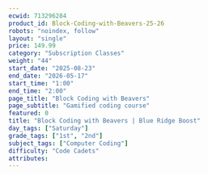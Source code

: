 ```yaml
---
ecwid: 713296284
product_id: Block-Coding-with-Beavers-25-26
robots: "noindex, follow"
layout: "single"
price: 149.99
category: "Subscription Classes"
weight: "44"
start_date: "2025-08-23"
end_date: "2026-05-17"
start_time: "1:00"
end_time: "2:00"
page_title: "Block Coding with Beavers"
page_subtitle: "Gamified coding course"
featured: 0
title: "Block Coding with Beavers | Blue Ridge Boost"
day_tags: ["Saturday"]
grade_tags: ["1st", "2nd"]
subject_tags: ["Computer Coding"]
difficulty: "Code Cadets"
attributes:
---
```

